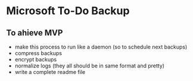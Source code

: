 # Microsoft To-Do Backup

## To ahieve MVP

- make this process to run like a daemon (so to schedule next backups)
- compress backups
- encrypt backups
- normalize logs (they all should be in same format and pretty)
- write a complete readme file
